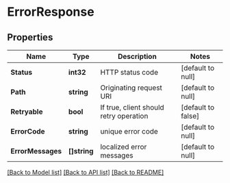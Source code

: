 # ErrorResponse

## Properties
Name | Type | Description | Notes
------------ | ------------- | ------------- | -------------
**Status** | **int32** | HTTP status code | [default to null]
**Path** | **string** | Originating request URI | [default to null]
**Retryable** | **bool** | If true, client should retry operation | [default to false]
**ErrorCode** | **string** | unique error code | [default to null]
**ErrorMessages** | **[]string** | localized error messages | [default to null]

[[Back to Model list]](../README.md#documentation-for-models) [[Back to API list]](../README.md#documentation-for-api-endpoints) [[Back to README]](../README.md)

